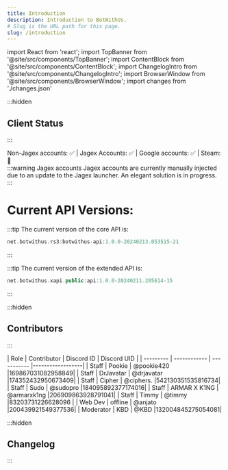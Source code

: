 ```yaml
---
title: Introduction
description: Introduction to BotWithUs.
# Slug is the URL path for this page.
slug: /introduction
---
```


import React from 'react';
import TopBanner from '@site/src/components/TopBanner';
import ContentBlock from '@site/src/components/ContentBlock';
import ChangelogIntro from '@site/src/components/ChangelogIntro';
import BrowserWindow from '@site/src/components/BrowserWindow';
import changes from './changes.json'

<TopBanner title="Introduction" skill="hello" showversion={false} showauthor={false}>
</TopBanner>
:::hidden

## Client Status

:::
<ContentBlock title="Client Status">

<div class="centered-content">
Non-Jagex accounts: ✅ |
Jagex Accounts: ✅ |
Google accounts: ✅ |
Steam: 🔴
</div>
:::warning Jagex accounts
Jagex accounts are currently manually injected due to an update to the Jagex launcher. An elegant solution is in progress.
:::

# Current API Versions:

:::tip The current version of the core API is:

```kotlin
net.botwithus.rs3:botwithus-api:1.0.0-20240213.053515-21
```

:::

:::tip The current version of the extended API is:

```kotlin
net.botwithus.xapi.public:api:1.0.0-20240211.205614-15
```

:::

</ContentBlock>

:::hidden

## Contributors

:::

<ContentBlock title="Active Contributors">
<div class="centered-content">
| Role      | Contributor  | Discord ID  | Discord UID      |
| --------- | ------------ | ----------- |------------------|
| Staff     | Pookie       | @pookie420  |169867031082958849|
| Staff     | DrJavatar    | @drjavatar  |174352432950673409|
| Staff     | Cipher       | @ciphers.   |542130351535816734|
| Staff     | Sudo         | @sudopro    |184095892377174016|
| Staff     | ARMAR X K1NG | @armarxk1ng |206909863928791041|
| Staff     | Timmy        | @timmy     |83203731226628096 |
| Web Dev   | offline      | @anjato     |200439921549377536|
| Moderator | KBD          | @KBD        |132004845275054081|
</div>
</ContentBlock>

:::hidden

## Changelog

:::

<ChangelogIntro changes={changes}>

</ChangelogIntro>
